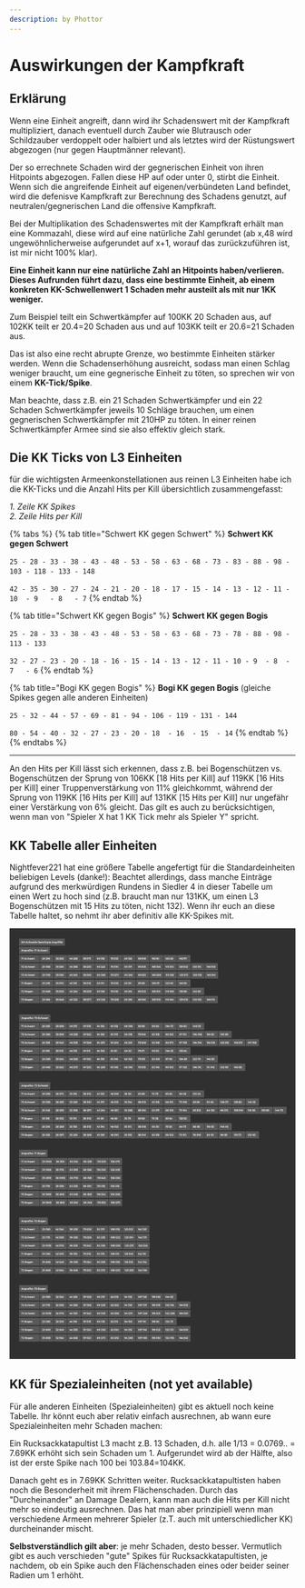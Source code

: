 ```yaml
---
description: by Phottor
---
```


# Auswirkungen der Kampfkraft

## Erklärung

Wenn eine Einheit angreift, dann wird ihr Schadenswert mit der Kampfkraft multipliziert, danach eventuell durch Zauber wie Blutrausch oder Schildzauber verdoppelt oder halbiert und als letztes wird der Rüstungswert abgezogen (nur gegen Hauptmänner relevant).&#x20;

Der so errechnete Schaden wird der gegnerischen Einheit von ihren Hitpoints abgezogen. Fallen diese HP auf oder unter 0, stirbt die Einheit. Wenn sich die angreifende Einheit auf eigenen/verbündeten Land befindet, wird die defenisve Kampfkraft zur Berechnung des Schadens genutzt, auf neutralen/gegnerischen Land die offensive Kampfkraft.&#x20;

Bei der Multiplikation des Schadenswertes mit der Kampfkraft erhält man eine Kommazahl, diese wird auf eine natürliche Zahl gerundet (ab x,48 wird ungewöhnlicherweise aufgerundet auf x+1, worauf das zurückzuführen ist, ist mir nicht 100% klar).

**Eine Einheit kann nur eine natürliche Zahl an Hitpoints haben/verlieren. Dieses Aufrunden führt dazu, dass eine bestimmte Einheit, ab einem konkreten KK-Schwellenwert 1 Schaden mehr austeilt als mit nur 1KK weniger.**

Zum Beispiel teilt ein Schwertkämpfer auf 100KK 20 Schaden aus, auf 102KK teilt er 20.4=20 Schaden aus und auf 103KK teilt er 20.6=21 Schaden aus.&#x20;

Das ist also eine recht abrupte Grenze, wo bestimmte Einheiten stärker werden. Wenn die Schadenserhöhung ausreicht, sodass man einen Schlag weniger braucht, um eine gegnerische Einheit zu töten, so sprechen wir von einem **KK-Tick/Spike**.&#x20;

Man beachte, dass z.B. ein 21 Schaden Schwertkämpfer und ein 22 Schaden Schwertkämpfer jeweils 10 Schläge brauchen, um einen gegnerischen Schwertkämpfer mit 210HP zu töten. In einer reinen Schwertkämpfer Armee sind sie also effektiv gleich stark.

## **Die KK Ticks von L3 Einheiten**

für die wichtigsten Armeenkonstellationen aus reinen L3 Einheiten habe ich die KK-Ticks und die Anzahl Hits per Kill übersichtlich zusammengefasst:&#x20;

_1. Zeile KK Spikes_ \
_2. Zeile Hits per Kill_&#x20;

{% tabs %}
{% tab title="Schwert KK gegen Schwert" %}
**Schwert KK gegen Schwert**

`25 - 28 - 33 - 38 - 43 - 48 - 53 - 58 - 63 - 68 - 73 - 83 - 88 - 98 - 103 - 118 - 133 - 148`

`42 - 35 - 30 - 27 - 24 - 21 - 20 - 18 - 17 - 15 - 14 - 13 - 12 - 11 - 10  - 9   - 8   - 7`
{% endtab %}

{% tab title="Schwert KK gegen Bogis" %}
**Schwert KK gegen Bogis**

`25 - 28 - 33 - 38 - 43 - 48 - 53 - 58 - 63 - 68 - 73 - 78 - 88 - 98 - 113 - 133`

`32 - 27 - 23 - 20 - 18 - 16 - 15 - 14 - 13 - 12 - 11 - 10 - 9  - 8  - 7   - 6`
{% endtab %}

{% tab title="Bogi KK gegen Bogis" %}
**Bogi KK gegen Bogis** (gleiche Spikes gegen alle anderen Einheiten)

`25 - 32 - 44 - 57 - 69 - 81 - 94 - 106 - 119 - 131 - 144`

`80 - 54 - 40 - 32 - 27 - 23 - 20 - 18  - 16  - 15  - 14`
{% endtab %}
{% endtabs %}

****

An den Hits per Kill lässt sich erkennen, dass z.B. bei Bogenschützen vs. Bogenschützen der Sprung von 106KK \[18 Hits per Kill] auf 119KK \[16 Hits per Kill] einer Truppenverstärkung von 11% gleichkommt, während der Sprung von 119KK \[16 Hits per Kill] auf 131KK \[15 Hits per Kill] nur ungefähr einer Verstärkung von 6% gleicht. Das gilt es auch zu berücksichtigen, wenn man von "Spieler X hat 1 KK Tick mehr als Spieler Y" spricht.

## KK Tabelle aller Einheiten

Nightfever221 hat eine größere Tabelle angefertigt für die Standardeinheiten beliebigen Levels (danke!): Beachtet allerdings, dass manche Einträge aufgrund des merkwürdigen Rundens in Siedler 4 in dieser Tabelle um einen Wert zu hoch sind (z.B. braucht man nur 131KK, um einen L3 Bogenschützen mit 15 Hits zu töten, nicht 132). Wenn ihr euch an diese Tabelle haltet, so nehmt ihr aber definitiv alle KK-Spikes mit.

![](../.gitbook/assets/table.png)

## KK für Spezialeinheiten (not yet available)

Für alle anderen Einheiten (Spezialeinheiten) gibt es aktuell noch keine Tabelle. Ihr könnt euch aber relativ einfach ausrechnen, ab wann eure Spezialeinheiten mehr Schaden machen:&#x20;

Ein Rucksackkatapultist L3 macht z.B. 13 Schaden, d.h. alle 1/13 = 0.0769.. = 7.69KK erhöht sich sein Schaden um 1. Aufgerundet wird ab der Hälfte, also ist der erste Spike nach 100 bei 103.84=104KK.&#x20;

Danach geht es in 7.69KK Schritten weiter. Rucksackkatapultisten haben noch die Besonderheit mit ihrem Flächenschaden. Durch das "Durcheinander" an Damage Dealern, kann man auch die Hits per Kill nicht mehr so eindeutig ausrechnen. Das hat man aber prinzipiell wenn man verschiedene Armeen mehrerer Spieler (z.T. auch mit unterschiedlicher KK) durcheinander mischt.&#x20;

**Selbstverständlich gilt aber**: je mehr Schaden, desto besser. Vermutlich gibt es auch verschieden "gute" Spikes für Rucksackkatapultisten, je nachdem, ob ein Spike auch den Flächenschaden eines oder beider seiner Radien um 1 erhöht.
